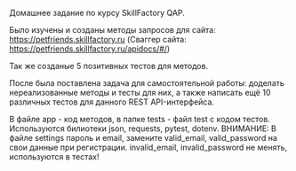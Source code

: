 Домашнее задание по курсу SkillFactory QAP.

Было изучены и созданы методы запросов для сайта: https://petfriends.skillfactory.ru
(Сваггер сайта: https://petfriends.skillfactory.ru/apidocs/#/)

Так же созданые 5 позитивных тестов для методов. 

После была поставлена задача для самостоятельной работы: доделать нереализованные методы и тесты для них, а также написать ещё 10 различных тестов для данного REST API-интерфейса.

В файле app - код методов, в папке tests - файл test с кодом тестов. 
Используются билиотеки json, requests, pytest, dotenv. 
ВНИМАНИЕ: В файле settings пароль и email, замените valid_email, valid_password на свои данные при регистрации. invalid_email, invalid_password не менять, используются в тестах!
